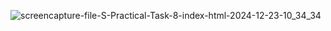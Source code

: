 ![screencapture-file-S-Practical-Task-8-index-html-2024-12-23-10_34_34](https://github.com/user-attachments/assets/6d4e19bd-b39f-4dba-b2df-5a8506c5c12b)
